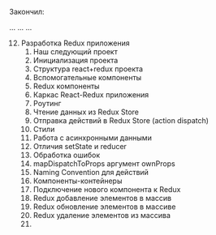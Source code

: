 Закончил:

...
...
...

12. Разработка Redux приложения
    1. Наш следующий проект
    2. Инициализация проекта
    3. Структура react+redux проекта
    4. Вспомогательные компоненты
    5. Redux компоненты
    6. Каркас React-Redux приложения
    7. Роутинг
    8. Чтение данных из Redux Store
    9. Отправка действий в Redux Store (action dispatch)
    10. Стили
    11. Работа с асинхронными данными
    12. Отличия setState и reducer
    13. Обработка ошибок
    14. mapDispatchToProps аргумент ownProps
    15. Naming Convention для действий
    16. Компоненты-контейнеры
    17. Подключение нового компонента к Redux
    18. Redux добавление элементов в массив
    19. Redux обновление элементов в массиве
    20. Redux удаление элементов из массива
    21. 